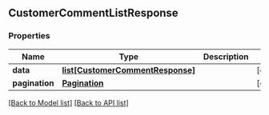 ## CustomerCommentListResponse

### Properties
Name | Type | Description | Notes
------------ | ------------- | ------------- | -------------
**data** | [**list[CustomerCommentResponse]**](#CustomerCommentResponse) |  | [optional] 
**pagination** | [**Pagination**](#Pagination) |  | [optional] 

[[Back to Model list]](#documentation-for-models) [[Back to API list]](#documentation-for-api-endpoints)



